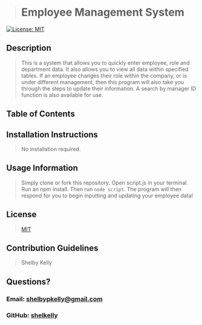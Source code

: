 
># Employee Management System
[![License: MIT](https://img.shields.io/badge/License-MIT-yellow.svg)](https://opensource.org/licenses/MIT)

## Description
>This is a system that allows you to quickly enter employee, role and department data. It also allows you to view all data within specified tables. If an employee changes their role within the company, or is under different management, then this program will also take you through the steps to update their information. A search by manager ID function is also available for use.

## Table of Contents
>

## Installation Instructions
>No installation required.

## Usage Information
>Simply clone or fork this repository. Open script.js in your terminal. Run an npm install. Then run `node script`. The program will then respond for you to begin inputting and updating your employee data!

## License
>[MIT](https://opensource.org/licenses/MIT)

## Contribution Guidelines
>Shelby Kelly

>## 

## Questions?
### Email: shelbypkelly@gmail.com
### GitHub: [shelkelly](github.com/shelkelly)
